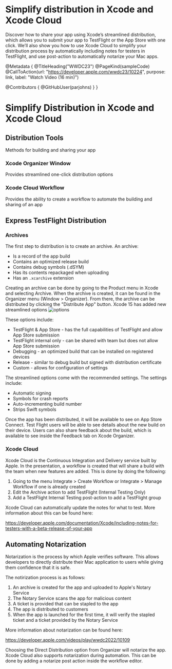 # Simplify distribution in Xcode and Xcode Cloud

Discover how to share your app using Xcode’s streamlined distribution, which allows you to submit your app to TestFlight or the App Store with one click. We’ll also show you how to use Xcode Cloud to simplify your distribution process by automatically including notes for testers in TestFlight, and use post-action to automatically notarize your Mac apps.

@Metadata {
   @TitleHeading("WWDC23")
   @PageKind(sampleCode)
   @CallToAction(url: "https://developer.apple.com/wwdc23/10224", purpose: link, label: "Watch Video (16 min)")

   @Contributors {
      @GitHubUser(parjohns)
   }
}



# Simplify Distribution in Xcode and Xcode Cloud

## Distribution Tools
Methods for building and sharing your app

### Xcode Organizer Window
Provides streamlined one-click distribution options

### Xcode Cloud Workflow
Provides the ability to create a workflow to automate the building and sharing of an app

## Express TestFlight Distribution

### Archives
The first step to distribution is to create an archive. An archive:
- Is a record of the app build
- Contains an optimized release build
- Contains debug symbols (.dSYM)
- Has its contents repackaged when uploading
- Has an `.xcarchive` extension

Creating an archive can be done by going to the Product menu in Xcode and selecting Archive. When the archive is created, it can be found in the Organizer menu (Window > Organizer). 
From there, the archive can be distributed by clicking the "Distribute App" button. Xcode 15 has added new streamlined options
![options][options]

[options]: WWDC23-10224-1streamline

These options include:
- TestFlight & App Store - has the full capabilities of TestFlight and allow App Store submission
- TestFlight internal only - can be shared with team but does not allow App Store submission
- Debugging - an optimized build that can be installed on registered devices
- Release - similar to debug build but signed with distribution certificate
- Custom - allows for configuration of settings

The streamlined options come with the recommended settings. The settings include:
- Automatic signing
- Symbols for crash reports
- Auto-incrementing build number
- Strips Swift symbols

Once the app has been distributed, it will be available to see on App Store Connect. Test Flight users will be able to see details about the new build on their device. Users can also share feedback about the build, which is available to see inside the Feedback tab on Xcode Organizer.

### Xcode Cloud
Xcode Cloud is the Continuous Integration and Delivery service built by Apple. In the presentation, a workflow is created that will share a build with the team when new features are added. This is done by doing the following:
1. Going to the menu Integrate > Create Workflow or Integrate > Manage Workflow if one is already created
2. Edit the Archive action to add TestFlight (Internal Testing Only)
3. Add a TestFlight Internal Testing post-action to add a TestFlight group

Xcode Cloud can automatically update the notes for what to test. More information about this can be found here:

https://developer.apple.com/documentation/Xcode/including-notes-for-testers-with-a-beta-release-of-your-app

## Automating Notarization
Notarization is the process by which Apple verifies software. This allows developers to directly distribute their Mac application to users while giving them confidence that it is safe.

The notirization process is as follows:
1. An archive is created for the app and uploaded to Apple's Notary Service
2. The Notary Service scans the app for malicious content
3. A ticket is provided that can be stapled to the app
4. The app is distributed to customers
5. When the app is launched for the first time, it will verify the stapled ticket and a ticket provided by the Notary Service

More information about notarization can be found here:

https://developer.apple.com/videos/play/wwdc2022/10109

Choosing the Direct Distribution option from Organizer will notarize the app. Xcode Cloud also supports notarization during automation. This can be done by adding a notarize post action inside the workflow editor.
